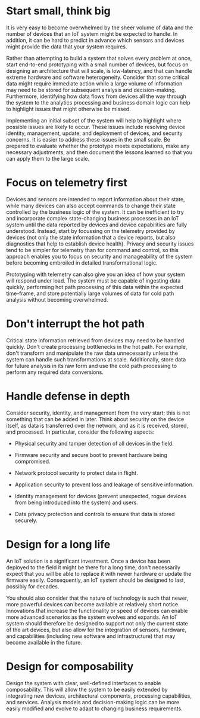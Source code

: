 # Start small, think big

It is very easy to become overwhelmed by the sheer volume of data and the number of devices that an IoT system might be expected to handle. In addition, it can be hard to predict in advance which sensors and devices might provide the data that your system requires. 

Rather than attempting to build a system that solves every problem at once, start end-to-end prototyping with a small number of devices, but focus on designing an architecture that will scale, is low-latency, and that can handle extreme hardware and software heterogeneity. Consider that some critical data might require immediate action while a large volume of information may need to be stored for subsequent analysis and decision-making. Furthermore, identifying how data flows from devices all the way through the system to the analytics processing and business domain logic can help to highlight issues that might otherwise be missed.

Implementing an initial subset of the system will help to highlight where possible issues are likely to occur. These issues include resolving device identity, management, update, and deployment of devices, and security concerns. It is easier to address these issues in the small scale. Be prepared to evaluate whether the prototype meets expectations, make any necessary adjustments, and then document the lessons learned so that you can apply them to the large scale.

# Focus on telemetry first

Devices and sensors are intended to report information about their state, while many devices can also accept commands to change their state controlled by the business logic of the system. It can be inefficient to try and incorporate complex state-changing business processes in an IoT system until the data reported by devices and device capabilities are fully understood. Instead, start by focussing on the telemetry provided by devices (not only the state information that a device reports, but also diagnostics that help to establish device health). Privacy and security issues tend to be simpler for telemetry than for command and control, so this approach enables you to focus on security and manageability of the system before becoming embroiled in detailed transformational logic.

Prototyping with telemetry can also give you an idea of how your system will respond under load. The system must be capable of ingesting data quickly, performing hot path processing of this data within the expected time-frame, and store potentially large volumes of data for cold path analysis without becoming overwhelmed.

# Don't interrupt the hot path

Critical state information retrieved from devices may need to be handled quickly. Don't create processing bottlenecks in the hot path. For example, don't transform and manipulate the raw data unnecessarily unless the system can handle such transformations at scale. Additionally, store data for future analysis in its raw form and use the cold path processing to perform any required data conversions.

# Handle defense in depth

Consider security, identity, and management from the very start; this is not something that can be added in later. Think about security on the device itself, as data is transferred over the network, and as it is received, stored, and processed. In particular, consider the following aspects:

- Physical security and tamper detection of all devices in the field.

- Firmware security and secure boot to prevent hardware being compromised.

- Network protocol security to protect data in flight.

- Application security to prevent loss and leakage of sensitive information.

- Identity management for devices (prevent unexpected, rogue devices from being introduced into the system) and users.

- Data privacy protection and controls to ensure that data is stored securely.

# Design for a long life

An IoT solution is a significant investment. Once a device has been deployed to the field it might be there for a long time; don't necessarily expect that you will be able to replace it with newer hardware or update the firmware easily. Consequently, an IoT system should be designed to last, possibly for decades. 

You should also consider that the nature of technology is such that newer, more powerful devices can become available at relatively short notice. Innovations that increase the functionality or speed of devices can enable more advanced scenarios as the system evolves and expands. An IoT system should therefore be designed to support not only the current state of the art devices, but also allow for the integration of sensors, hardware, and capabilities (including new software and infrastructure) that may become available in the future.

# Design for composability

Design the system with clear, well-defined interfaces to enable composability. This will allow the system to be easily extended by integrating new devices, architectural components, processing capabilities, and services. Analysis models and decision-making logic can be more easily modified and evolve to adapt to changing business requirements.